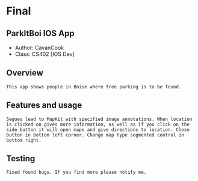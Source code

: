 # Final 
## ParkItBoi IOS App

* Author: CavanCook
* Class: CS402 [IOS Dev]

## Overview

    This app shows people in Boise where free parking is to be found.

## Features and usage

    Segues lead to MapKit with specified image annotations. When location is clicked on gives more information, as well as if you click on the side button it will open maps and give directions to location. Close button in bottom left corner. Change map type segmented control in bottom right.

## Testing

    Fixed found bugs. If you find more please notify me.

